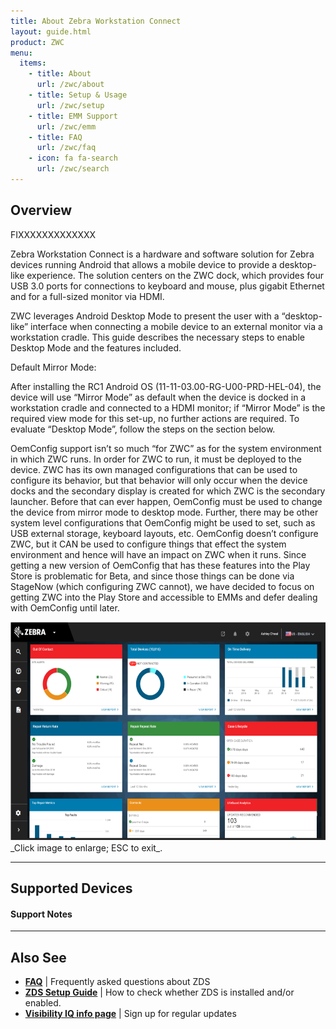 ```yaml
---
title: About Zebra Workstation Connect
layout: guide.html
product: ZWC
menu:
  items:
    - title: About
      url: /zwc/about
    - title: Setup & Usage
      url: /zwc/setup
    - title: EMM Support
      url: /zwc/emm
    - title: FAQ
      url: /zwc/faq
    - icon: fa fa-search
      url: /zwc/search
---
```


## Overview

FIXXXXXXXXXXXXX

Zebra Workstation Connect is a hardware and software solution for Zebra devices running Android that allows a mobile device to provide a desktop-like experience. The solution centers on the ZWC dock, which provides four USB 3.0 ports for connections to keyboard and mouse, plus gigabit Ethernet and for a full-sized monitor via HDMI. 

ZWC leverages Android Desktop Mode to present the user with a “desktop-like” interface when connecting a mobile device to an external monitor via a workstation cradle. This guide describes the necessary steps to enable Desktop Mode and the features included.  

Default Mirror Mode: 

After installing the RC1 Android OS (11-11-03.00-RG-U00-PRD-HEL-04), the device will use “Mirror Mode” as default when the device is docked in a workstation cradle and connected to a HDMI monitor; if “Mirror Mode” is the required view mode for this set-up, no further actions are required. To evaluate “Desktop Mode”, follow the steps on the section below.  

OemConfig support isn’t so much “for ZWC” as for the system environment in which ZWC runs.  In order for ZWC to run, it must be deployed to the device.  ZWC has its own managed configurations that can be used to configure its behavior, but that behavior will only occur when the device docks and the secondary display is created for which ZWC is the secondary launcher.  Before that can ever happen, OemConfig must be used to change the device from mirror mode to desktop mode.  Further, there may be other system level configurations that OemConfig might be used to set, such as USB external storage, keyboard layouts, etc.  OemConfig doesn’t configure ZWC, but it CAN be used to configure things that effect the system environment and hence will have an impact on ZWC when it runs.  Since getting a new version of OemConfig that has these features into the Play Store is problematic for Beta, and since those things can be done via StageNow (which configuring ZWC cannot), we have decided to focus on getting ZWC into the Play Store and accessible to EMMs and defer dealing with OemConfig until later.


<img alt="image" style="height:350px" src="VisibilityIQ_dashboard.png"/>
_Click image to enlarge; ESC to exit_. 
<br>

-----

## Supported Devices

#### Support Notes

-----

## Also See

* **[FAQ](../faq)** | Frequently asked questions about ZDS
* **[ZDS Setup Guide](../setup)** | How to check whether ZDS is installed and/or enabled.
* **[Visibility IQ info page](https://www.zebra.com/us/en/blog/posts/2019/zebra-operational-visibility-services-is-now-visibilityiq-foresight.html)** | Sign up for regular updates

